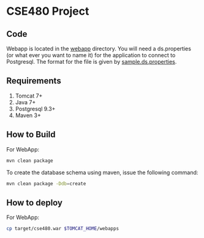 # CSE480 Project

## Code
Webapp is located in the [webapp](webapp/) directory. You will need a ds.properties (or what ever you want to name it) for the application to connect to Postgresql. The format for the file is given by [sample.ds.properties](sample.ds.properties).

## Requirements
1. Tomcat 7+
2. Java 7+
3. Postgresql 9.3+
4. Maven 3+

## How to Build
For WebApp:

```bash
mvn clean package
```

To create the database schema using maven, issue the following command:

```bash
mvn clean package -Ddb=create
```

## How to deploy
For WebApp:

```bash
cp target/cse480.war $TOMCAT_HOME/webapps
```
